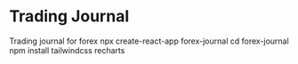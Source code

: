 # Trading Journal
Trading journal for forex
npx create-react-app forex-journal
cd forex-journal
npm install tailwindcss recharts
